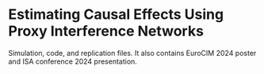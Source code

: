 # Estimating Causal Effects Using Proxy Interference Networks

Simulation, code, and replication files. 
It also contains EuroCIM 2024 poster and ISA conference 2024 presentation.
